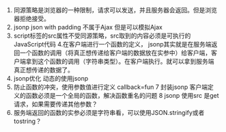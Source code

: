 
1. 同源策略是浏览器的一种限制，请求可以发送，并且服务器会返回。但是浏览器拒绝接受。
2. jsonp json with padding 不属于Ajax 但是可以模拟Ajax
3. script标签的src属性不受同源策略，src取到的内容必须是可执行的JavaScript代码
4.在客户端进行一个函数的定义， jsonp其实就是在服务端返回一个函数的调用（将真正想传递给客户端的数据放在实参中）给客户端，客户端拿到这个函数的调用（字符串类型）。在客户端执行。就可以拿到服务端真正想传递的数据了。
5. jsonp优化 动态的使用jsonp 
6. 防止函数的冲突，使用参数值进行定义 callback=fun
7 封装jsonp 客户端定义的函数必须是一个全局的函数，解决函数重名的问题
8 jsonp 使用src 是get请求，如果需要传递其他参数？
9. 服务端返回的函数的实参必须是字符串看，可以使用JSON.stringify或者tostring？
